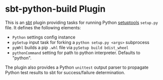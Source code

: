 # sbt-python-build Plugin

This is an [sbt](https://www.scala-sbt.org/) plugin providing tasks for running Python [setuptools](https://pypi.org/project/setuptools/) `setup.py` file. It defines the following elements:

* `Python` settings config instance
* `pySetup` input task for forking a `python setup.py <args>` subprocess
* `pyWhl` builds a pip `.whl` file via `pySetup build bdist_wheel`
* `pythonCommand` setting for path to python interpreter. Defaults to "python".

The plugin also provides a Python `unittest` output parser to propagate Python test results to sbt for success/failure determination.

